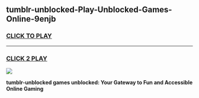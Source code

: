 
## tumblr-unblocked-Play-Unblocked-Games-Online-9enjb
<h3>
<a href="https://premium76.site?title=tumblr-unblocked&ref=25A">CLICK TO PLAY</a></h3>
<hr>

<h3>
<a href="https://premium76.site?title=tumblr-unblocked&ref=25A">CLICK 2 PLAY</a>
  
</h3>

<a href="https://premium76.site?title=tumblr-unblocked&ref=25A"><img src="https://clearcache.store/games.png"></a>


**tumblr-unblocked games unblocked: Your Gateway to Fun and Accessible Online Gaming**
